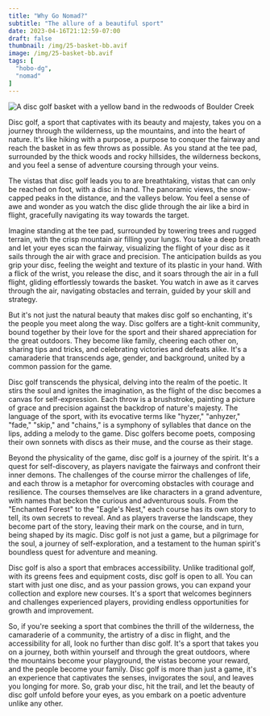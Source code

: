 ```yaml
---
title: "Why Go Nomad?"
subtitle: "The allure of a beautiful sport"
date: 2023-04-16T21:12:59-07:00
draft: false
thumbnail: /img/25-basket-bb.avif
image: /img/25-basket-bb.avif
tags: [
  "hobo-dg",
  "nomad"
]
---
```

![A disc golf basket with a yellow band in the redwoods of Boulder Creek](/img/25-basket-bb.avif)

Disc golf, a sport that captivates with its beauty and majesty, takes you on a journey through the wilderness, up the mountains, and into the heart of nature. It's like hiking with a purpose, a purpose to conquer the fairway and reach the basket in as few throws as possible. As you stand at the tee pad, surrounded by the thick woods and rocky hillsides, the wilderness beckons, and you feel a sense of adventure coursing through your veins.

The vistas that disc golf leads you to are breathtaking, vistas that can only be reached on foot, with a disc in hand. The panoramic views, the snow-capped peaks in the distance, and the valleys below. You feel a sense of awe and wonder as you watch the disc glide through the air like a bird in flight, gracefully navigating its way towards the target.

Imagine standing at the tee pad, surrounded by towering trees and rugged terrain, with the crisp mountain air filling your lungs. You take a deep breath and let your eyes scan the fairway, visualizing the flight of your disc as it sails through the air with grace and precision. The anticipation builds as you grip your disc, feeling the weight and texture of its plastic in your hand. With a flick of the wrist, you release the disc, and it soars through the air in a full flight, gliding effortlessly towards the basket. You watch in awe as it carves through the air, navigating obstacles and terrain, guided by your skill and strategy.

But it's not just the natural beauty that makes disc golf so enchanting, it's the people you meet along the way. Disc golfers are a tight-knit community, bound together by their love for the sport and their shared appreciation for the great outdoors. They become like family, cheering each other on, sharing tips and tricks, and celebrating victories and defeats alike. It's a camaraderie that transcends age, gender, and background, united by a common passion for the game.

Disc golf transcends the physical, delving into the realm of the poetic. It stirs the soul and ignites the imagination, as the flight of the disc becomes a canvas for self-expression. Each throw is a brushstroke, painting a picture of grace and precision against the backdrop of nature's majesty. The language of the sport, with its evocative terms like "hyzer," "anhyzer," "fade," "skip," and "chains," is a symphony of syllables that dance on the lips, adding a melody to the game. Disc golfers become poets, composing their own sonnets with discs as their muse, and the course as their stage.

Beyond the physicality of the game, disc golf is a journey of the spirit. It's a quest for self-discovery, as players navigate the fairways and confront their inner demons. The challenges of the course mirror the challenges of life, and each throw is a metaphor for overcoming obstacles with courage and resilience. The courses themselves are like characters in a grand adventure, with names that beckon the curious and adventurous souls. From the "Enchanted Forest" to the "Eagle's Nest," each course has its own story to tell, its own secrets to reveal. And as players traverse the landscape, they become part of the story, leaving their mark on the course, and in turn, being shaped by its magic. Disc golf is not just a game, but a pilgrimage for the soul, a journey of self-exploration, and a testament to the human spirit's boundless quest for adventure and meaning.

Disc golf is also a sport that embraces accessibility. Unlike traditional golf, with its greens fees and equipment costs, disc golf is open to all. You can start with just one disc, and as your passion grows, you can expand your collection and explore new courses. It's a sport that welcomes beginners and challenges experienced players, providing endless opportunities for growth and improvement.

So, if you're seeking a sport that combines the thrill of the wilderness, the camaraderie of a community, the artistry of a disc in flight, and the accessibility for all, look no further than disc golf. It's a sport that takes you on a journey, both within yourself and through the great outdoors, where the mountains become your playground, the vistas become your reward, and the people become your family. Disc golf is more than just a game, it's an experience that captivates the senses, invigorates the soul, and leaves you longing for more. So, grab your disc, hit the trail, and let the beauty of disc golf unfold before your eyes, as you embark on a poetic adventure unlike any other.
